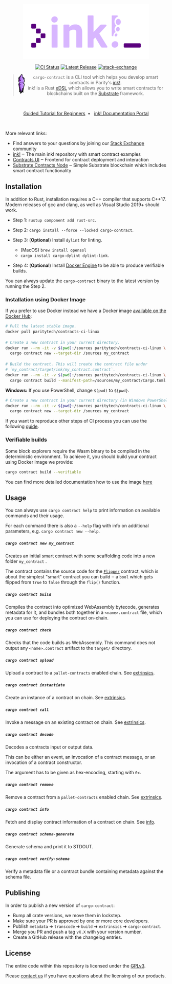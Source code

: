 <div align="center">
    <img src="./.images/cargo-contract.svg" alt="cargo-contract" height="170" />

[![CI Status][a1]][a2]
[![Latest Release][d1]][d2]
[![stack-exchange][s1]][s2]

[a1]: https://github.com/paritytech/cargo-contract/workflows/ci/badge.svg
[a2]: https://github.com/paritytech/cargo-contract/actions?query=workflow%3Aci+branch%3Amaster
[d1]: https://img.shields.io/crates/v/cargo-contract.svg
[d2]: https://crates.io/crates/cargo-contract
[s1]: https://img.shields.io/badge/click-white.svg?logo=StackExchange&label=ink!%20Support%20on%20StackExchange&labelColor=white&color=blue
[s2]: https://substrate.stackexchange.com/questions/tagged/ink?tab=Votes

<p align="center">

> <img src="./.images/ink-squid.svg" alt="squink, the ink! mascot" style="vertical-align: middle" align="left" height="60" />`cargo-contract` is a CLI tool which helps you develop smart contracts in Parity's <a href="https://github.com/paritytech/ink">ink!</a>.<br/>ink! is a Rust [eDSL](https://wiki.haskell.org/Embedded_domain_specific_language) which allows you to write smart contracts for blockchains built on the [Substrate](https://github.com/paritytech/substrate) framework.

</p>

<br/>

[Guided Tutorial for Beginners](https://docs.substrate.io/tutorials/v3/ink-workshop/pt1/)&nbsp;&nbsp;•&nbsp;&nbsp;
[ink! Documentation Portal](https://ink.substrate.io)

<br/>
</div>

More relevant links:

-   Find answers to your questions by joining our [Stack Exchange][s2] community
-   [ink!](https://github.com/paritytech/ink) ‒ The main ink! repository with smart contract examples
-   [Contracts UI](https://contracts-ui.substrate.io/) ‒ Frontend for contract deployment and interaction
-   [Substrate Contracts Node](https://github.com/paritytech/substrate-contracts-node) ‒ Simple Substrate blockchain which includes smart contract functionality

## Installation

In addition to Rust, installation requires a C++ compiler that supports C++17.
Modern releases of gcc and clang, as well as Visual Studio 2019+ should work.

-   Step 1: `rustup component add rust-src`.

-   Step 2: `cargo install --force --locked cargo-contract`.

-   Step 3: (**Optional**) Install `dylint` for linting.

    -   (MacOS) `brew install openssl`
    -   `cargo install cargo-dylint dylint-link`.

-   Step 4: (**Optional**) Install [Docker Engine](https://docs.docker.com/engine/install)
    to be able to produce verifiable builds.

You can always update the `cargo-contract` binary to the latest version by running the Step 2.

### Installation using Docker Image

If you prefer to use Docker instead we have a Docker image
[available on the Docker Hub](https://hub.docker.com/r/paritytech/contracts-ci-linux):

```bash
# Pull the latest stable image.
docker pull paritytech/contracts-ci-linux

# Create a new contract in your current directory.
docker run --rm -it -v $(pwd):/sources paritytech/contracts-ci-linux \
  cargo contract new --target-dir /sources my_contract

# Build the contract. This will create the contract file under
# `my_contract/target/ink/my_contract.contract`.
docker run --rm -it -v $(pwd):/sources paritytech/contracts-ci-linux \
  cargo contract build --manifest-path=/sources/my_contract/Cargo.toml
```

**Windows:** If you use PowerShell, change `$(pwd)` to `${pwd}`.

```bash
# Create a new contract in your current directory (in Windows PowerShell).
docker run --rm -it -v ${pwd}:/sources paritytech/contracts-ci-linux \
  cargo contract new --target-dir /sources my_contract
```

If you want to reproduce other steps of CI process you can use the following
[guide](https://github.com/paritytech/scripts#reproduce-ci-locally).

### Verifiable builds

Some block explorers require the Wasm binary to be compiled in the deterministic environment.
To achieve it, you should build your contract using Docker image we provide:

```bash
cargo contract build --verifiable
```

You can find more detailed documentation how to use the image [here](/build-image/README.md)

## Usage

You can always use `cargo contract help` to print information on available
commands and their usage.

For each command there is also a `--help` flag with info on additional parameters,
e.g. `cargo contract new --help`.

##### `cargo contract new my_contract`

Creates an initial smart contract with some scaffolding code into a new
folder `my_contract` .

The contract contains the source code for the [`Flipper`](https://github.com/paritytech/ink-examples/blob/main/flipper/lib.rs)
contract, which is about the simplest "smart" contract you can build ‒ a `bool` which gets flipped
from `true` to `false` through the `flip()` function.

##### `cargo contract build`

Compiles the contract into optimized WebAssembly bytecode, generates metadata for it,
and bundles both together in a `<name>.contract` file, which you can use for
deploying the contract on-chain.

##### `cargo contract check`

Checks that the code builds as WebAssembly. This command does not output any `<name>.contract`
artifact to the `target/` directory.

##### `cargo contract upload`

Upload a contract to a `pallet-contracts` enabled chain. See [extrinsics](crates/extrinsics/README.md).

##### `cargo contract instantiate`

Create an instance of a contract on chain. See [extrinsics](crates/extrinsics/README.md).

##### `cargo contract call`

Invoke a message on an existing contract on chain. See [extrinsics](crates/extrinsics/README.md).

##### `cargo contract decode`

Decodes a contracts input or output data.

This can be either an event, an invocation of a contract message, or an invocation of a contract constructor.

The argument has to be given as hex-encoding, starting with `0x`.

##### `cargo contract remove`

Remove a contract from a `pallet-contracts` enabled chain. See [extrinsics](crates/extrinsics/README.md).

##### `cargo contract info`

Fetch and display contract information of a contract on chain. See [info](docs/info.md).

##### `cargo contract schema-generate`

Generate schema and print it to STDOUT.

##### `cargo contract verify-schema`

Verify a metadata file or a contract bundle containing metadata against the schema file. 

## Publishing

In order to publish a new version of `cargo-contract`:

-   Bump all crate versions, we move them in lockstep.
-   Make sure your PR is approved by one or more core developers.
-   Publish `metadata` ➜ `transcode` ➜ `build` ➜ `extrinsics` ➜ `cargo-contract`.
-   Merge you PR and push a tag `vX.X` with your version number.
-   Create a GitHub release with the changelog entries.

## License

The entire code within this repository is licensed under the [GPLv3](LICENSE).

Please [contact us](https://www.parity.io/contact/) if you have questions about
the licensing of our products.
